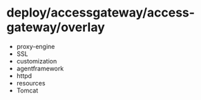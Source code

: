 # deploy/accessgateway/access-gateway/overlay
* proxy-engine
* SSL
* customization
* agentframework
* httpd
* resources
* Tomcat
